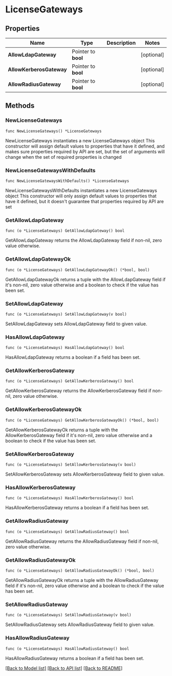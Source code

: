 # LicenseGateways

## Properties

Name | Type | Description | Notes
------------ | ------------- | ------------- | -------------
**AllowLdapGateway** | Pointer to **bool** |  | [optional] 
**AllowKerberosGateway** | Pointer to **bool** |  | [optional] 
**AllowRadiusGateway** | Pointer to **bool** |  | [optional] 

## Methods

### NewLicenseGateways

`func NewLicenseGateways() *LicenseGateways`

NewLicenseGateways instantiates a new LicenseGateways object
This constructor will assign default values to properties that have it defined,
and makes sure properties required by API are set, but the set of arguments
will change when the set of required properties is changed

### NewLicenseGatewaysWithDefaults

`func NewLicenseGatewaysWithDefaults() *LicenseGateways`

NewLicenseGatewaysWithDefaults instantiates a new LicenseGateways object
This constructor will only assign default values to properties that have it defined,
but it doesn't guarantee that properties required by API are set

### GetAllowLdapGateway

`func (o *LicenseGateways) GetAllowLdapGateway() bool`

GetAllowLdapGateway returns the AllowLdapGateway field if non-nil, zero value otherwise.

### GetAllowLdapGatewayOk

`func (o *LicenseGateways) GetAllowLdapGatewayOk() (*bool, bool)`

GetAllowLdapGatewayOk returns a tuple with the AllowLdapGateway field if it's non-nil, zero value otherwise
and a boolean to check if the value has been set.

### SetAllowLdapGateway

`func (o *LicenseGateways) SetAllowLdapGateway(v bool)`

SetAllowLdapGateway sets AllowLdapGateway field to given value.

### HasAllowLdapGateway

`func (o *LicenseGateways) HasAllowLdapGateway() bool`

HasAllowLdapGateway returns a boolean if a field has been set.

### GetAllowKerberosGateway

`func (o *LicenseGateways) GetAllowKerberosGateway() bool`

GetAllowKerberosGateway returns the AllowKerberosGateway field if non-nil, zero value otherwise.

### GetAllowKerberosGatewayOk

`func (o *LicenseGateways) GetAllowKerberosGatewayOk() (*bool, bool)`

GetAllowKerberosGatewayOk returns a tuple with the AllowKerberosGateway field if it's non-nil, zero value otherwise
and a boolean to check if the value has been set.

### SetAllowKerberosGateway

`func (o *LicenseGateways) SetAllowKerberosGateway(v bool)`

SetAllowKerberosGateway sets AllowKerberosGateway field to given value.

### HasAllowKerberosGateway

`func (o *LicenseGateways) HasAllowKerberosGateway() bool`

HasAllowKerberosGateway returns a boolean if a field has been set.

### GetAllowRadiusGateway

`func (o *LicenseGateways) GetAllowRadiusGateway() bool`

GetAllowRadiusGateway returns the AllowRadiusGateway field if non-nil, zero value otherwise.

### GetAllowRadiusGatewayOk

`func (o *LicenseGateways) GetAllowRadiusGatewayOk() (*bool, bool)`

GetAllowRadiusGatewayOk returns a tuple with the AllowRadiusGateway field if it's non-nil, zero value otherwise
and a boolean to check if the value has been set.

### SetAllowRadiusGateway

`func (o *LicenseGateways) SetAllowRadiusGateway(v bool)`

SetAllowRadiusGateway sets AllowRadiusGateway field to given value.

### HasAllowRadiusGateway

`func (o *LicenseGateways) HasAllowRadiusGateway() bool`

HasAllowRadiusGateway returns a boolean if a field has been set.


[[Back to Model list]](../README.md#documentation-for-models) [[Back to API list]](../README.md#documentation-for-api-endpoints) [[Back to README]](../README.md)


